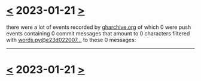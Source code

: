 # [<](2023-01-20.md) 2023-01-21 [>](2023-01-22.md)

there were a lot of events recorded by [gharchive.org](https://www.gharchive.org/) of which 0 were push events containing 0 commit messages that amount to 0 characters filtered with [words.py@e23d022007...](https://github.com/defgsus/good-github/blob/e23d022007992279f9bcb3a9fd40126629d787e2/src/words.py) to these 0 messages:



---

# [<](2023-01-20.md) 2023-01-21 [>](2023-01-22.md)

